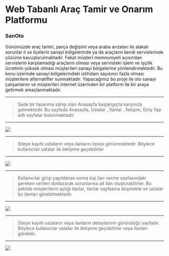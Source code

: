 # Web Tabanlı Araç Tamir ve Onarım Platformu
### SanOto

Günümüzde araç tamiri, parça değişimi veya araba arızaları ile alakalı sorunlar il ve ilçelerin sanayi bölgelerinde ya da araçların kendi servislerinde çözüme kavuşturulmaktadır. Fakat müşteri memnuniyeti açısından servislerin karşılamadığı araçların olması veya servisteki işlem ve işçilik ücretinin yüksek olması müşterileri sanayi bölgelerine yönlendirmektedir. Bu konu üzerinde sanayi bölgelerindeki istihdam sayısının fazla olması müşterilere alternatifler sunmaktadır. Yapacağımız bu proje ile oto sanayi çalışanlarını ve müşterileri internet üzerinden bir platform ile bir araya getirmek amaçlanmaktadır.


---
> Sade bir tasarıma sahip olan Anasayfa başlangıçta karşınıza gelmektedir. Bu sayfada Anasayfa, Ustalar , İlanlar , İletişim, Giriş Yap adlı sayfalar bulunmaktadır.
---
![](https://i.hizliresim.com/PZOkKu.jpg)

---
> Siteye kayıtlı ustaların veya ilanların listesi görünmektedir. Böylece kullanıcılar ustalar ile iletişime geçebilirler 
---
![](https://i.hizliresim.com/rcfLgo.jpg)

---
> Kullanıcılar girişi yapıldıktan sonra kişi ilan verme sayfasındaki gereken verileri doldurarak sorunlarına ait ilan oluşturabilirler. Bu şekilde müşterilerin açtığı ilanlar, ilanlar sayfasına düşmekte ve ustalar bu ilanları görebilmektedir. 
---
![](https://i.hizliresim.com/fspbQC.jpg)

---
> Siteye kayıtlı ustaların veya ilanların detaylarının göründüğü sayfadır. Böylece kullanıcılar ustalar ile iletişime geçebilirler veya ilanları görebilir.
---
![](https://i.hizliresim.com/Apcf0O.jpg)


